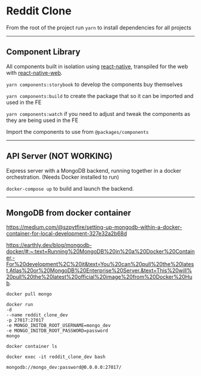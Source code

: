# Reddit Clone

From the root of the project run `yarn` to install dependencies for all projects

---

## Component Library

All components built in isolation using [react-native](https://reactnative.dev/), transpiled for the web with [react-native-web](https://necolas.github.io/react-native-web/).

`yarn components:storybook` to develop the components buy themselves

`yarn components:build` to create the package that so it can be imported and used in the FE

`yarn components:watch` if you need to adjust and tweak the components as they are being used in the FE

Import the components to use from `@packages/components`

---

## API Server (NOT WORKING)

Express server with a MongoDB backend, running together in a docker orchestration. (Needs Docker installed to run)

`docker-compose up` to build and launch the backend.

---

## MongoDB from docker container

https://medium.com/@szpytfire/setting-up-mongodb-within-a-docker-container-for-local-development-327e32a2b68d

https://earthly.dev/blog/mongodb-docker/#:~:text=Running%20MongoDB%20in%20a%20Docker%20Container,-For%20development%2C%20it&text=You%20can%20pull%20the%20latest,Atlas%20or%20MongoDB%20Enterprise%20Server.&text=This%20will%20pull%20the%20latest%20official%20image%20from%20Docker%20Hub.

`docker pull mongo`

```
docker run
-d
--name reddit_clone_dev
-p 27017:27017
-e MONGO_INITDB_ROOT_USERNAME=mongo_dev
-e MONGO_INITDB_ROOT_PASSWORD=password
mongo
```

`docker container ls`

`docker exec -it reddit_clone_dev bash`

```
mongodb://mongo_dev:password@0.0.0.0:27017/
```
